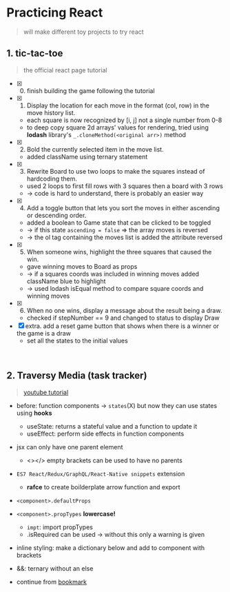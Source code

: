 # Practicing React
> will make different toy projects to try react

## 1. tic-tac-toe
> the official react page tutorial

- [x] 0. finish building the game following the tutorial
- [x] 1. Display the location for each move in the format (col, row) in the move history list.
    - each square is now recognized by [i, j] not a single number from 0-8
    - to deep copy square 2d arrays' values for rendering,  tried using **lodash** library's `_.cloneMethod(<original arr>)` method
- [x] 2. Bold the currently selected item in the move list.
    - added className using ternary statement
- [x] 3. Rewrite Board to use two loops to make the squares instead of hardcoding them.
    - used 2 loops to first fill rows with 3 squares then a board with 3 rows
    - -> code is hard to understand, there is probably an easier way
- [x] 4. Add a toggle button that lets you sort the moves in either ascending or descending order.
    -  added a boolean to Game state that can be clicked to be toggled
    - -> if this state `ascending = false` => the array moves is reversed
    - -> the ol tag containing the moves list is added the attribute reversed
- [x] 5. When someone wins, highlight the three squares that caused the win.
    - gave winning moves to Board as props
    - -> if a squares coords was included in winning moves added className blue to highlight
    - -> used lodash isEqual method to compare square coords and winning moves
- [x] 6. When no one wins, display a message about the result being a draw.
    - checked if stepNumber == 9 and changed to status to display Draw
- [x] extra. add a reset game button that shows when there is a winner or the game is a draw
    - set all the states to the initial values

<br>

## 2. Traversy Media (task tracker)
> [youtube tutorial](https://www.youtube.com/watch?v=w7ejDZ8SWv8)

- before: function components -> `states`(X)  but now they can use states using **hooks**
    - useState: returns a stateful value and a function to update it 
    - useEffect: perform side effects in function components

- jsx can only have one parent element
    - <></> empty brackets can be used to have no parents
- `ES7 React/Redux/GraphQL/React-Native snippets` extension
    - **rafce** to create boilderplate arrow function and export
- `<component>.defaultProps`
- `<component>.propTypes` **lowercase!**
    - `impt`: import propTypes
    - .isRequired can be used -> without this only a warning is given
- inline styling: make a dictionary below and add to component with brackets
- &&: ternary without an else
- continue from [bookmark](https://youtu.be/w7ejDZ8SWv8?t=4565)
